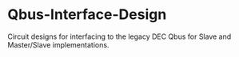 # Qbus-Interface-Design
Circuit designs for interfacing to the legacy DEC Qbus for Slave and Master/Slave implementations.
